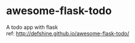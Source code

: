 # awesome-flask-todo  
A todo app with flask  
ref:
  http://defshine.github.io/awesome-flask-todo/
